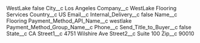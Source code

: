 <?xml version="1.0" encoding="UTF-8"?>
<CustomMetadata xmlns="http://soap.sforce.com/2006/04/metadata" xmlns:xsi="http://www.w3.org/2001/XMLSchema-instance" xmlns:xsd="http://www.w3.org/2001/XMLSchema">
    <label>WestLake</label>
    <protected>false</protected>
    <values>
        <field>City__c</field>
        <value xsi:type="xsd:string">Los Angeles</value>
    </values>
    <values>
        <field>Company__c</field>
        <value xsi:type="xsd:string">WestLake Flooring Services</value>
    </values>
    <values>
        <field>Country__c</field>
        <value xsi:type="xsd:string">US</value>
    </values>
    <values>
        <field>Email__c</field>
        <value xsi:nil="true"/>
    </values>
    <values>
        <field>Internal_Delivery__c</field>
        <value xsi:type="xsd:boolean">false</value>
    </values>
    <values>
        <field>Name__c</field>
        <value xsi:type="xsd:string">Flooring</value>
    </values>
    <values>
        <field>Payment_Method_API_Name__c</field>
        <value xsi:type="xsd:string">westlake</value>
    </values>
    <values>
        <field>Payment_Method_Group_Name__c</field>
        <value xsi:nil="true"/>
    </values>
    <values>
        <field>Phone__c</field>
        <value xsi:nil="true"/>
    </values>
    <values>
        <field>Send_Title_to_Buyer__c</field>
        <value xsi:type="xsd:boolean">false</value>
    </values>
    <values>
        <field>State__c</field>
        <value xsi:type="xsd:string">CA</value>
    </values>
    <values>
        <field>Street1__c</field>
        <value xsi:type="xsd:string">4751 Wilshire Ave</value>
    </values>
    <values>
        <field>Street2__c</field>
        <value xsi:type="xsd:string">Suite 100</value>
    </values>
    <values>
        <field>Zip__c</field>
        <value xsi:type="xsd:string">90010</value>
    </values>
</CustomMetadata>
